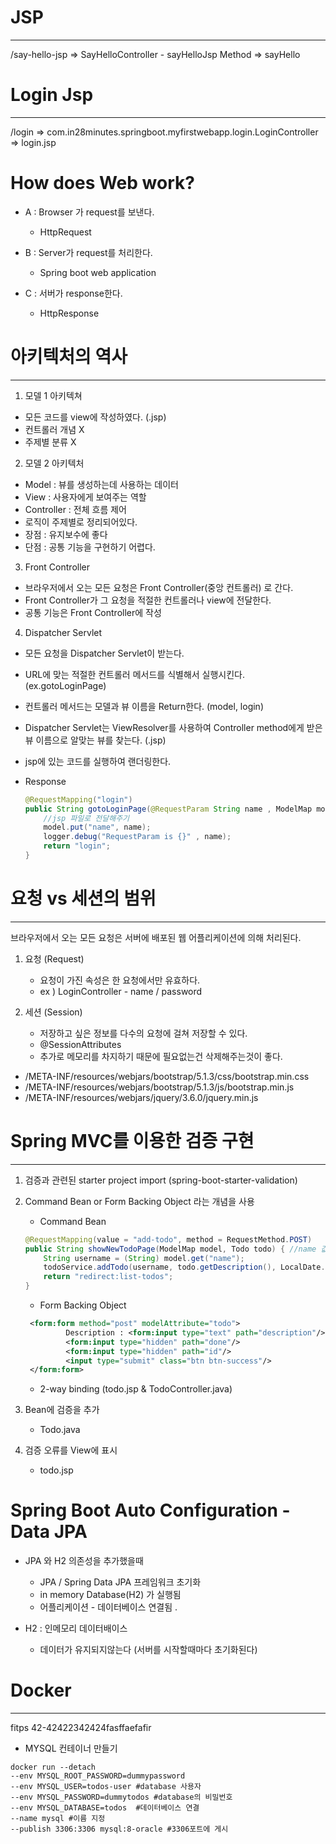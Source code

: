 # JSP

--------

/say-hello-jsp => SayHelloController - sayHelloJsp Method => sayHello

# Login Jsp

--------

/login => com.in28minutes.springboot.myfirstwebapp.login.LoginController => login.jsp

# How does Web work?

- A : Browser 가 request를 보낸다.
  
    - HttpRequest
- B : Server가 request를 처리한다.
    
    - Spring boot web application

- C : 서버가 response한다.
    
    - HttpResponse


# 아키텍처의 역사

--------


1. 모델 1 아키텍쳐
   
  - 모든 코드를 view에 작성하였다. (.jsp)
  - 컨트롤러 개념 X
  - 주제별 분류 X

2. 모델 2 아키텍처
  
  - Model : 뷰를 생성하는데 사용하는 데이터
  - View : 사용자에게 보여주는 역할
  - Controller : 전체 흐름 제어
  - 로직이 주제별로 정리되어있다.
  - 장점 : 유지보수에 좋다
  - 단점 : 공통 기능을 구현하기 어렵다.

3. Front Controller 
  
  - 브라우저에서 오는 모든 요청은 Front Controller(중앙 컨트롤러) 로 간다.
  - Front Controller가 그 요청을 적절한 컨트롤러나 view에 전달한다.
  - 공통 기능은 Front Controller에 작성

4. Dispatcher Servlet

  - 모든 요청을 Dispatcher Servlet이 받는다.
  - URL에 맞는 적절한 컨트롤러 메서드를 식별해서 실행시킨다. (ex.gotoLoginPage)
  - 컨트롤러 메서드는 모델과 뷰 이름을 Return한다. (model, login)
  - Dispatcher Servlet는 ViewResolver를 사용하여 Controller method에게 받은 뷰 이름으로 알맞는 뷰를 찾는다. (.jsp)
  - jsp에 있는 코드를 실행하여 랜더링한다.
  - Response
    
    ~~~java
    @RequestMapping("login")
    public String gotoLoginPage(@RequestParam String name , ModelMap model){
        //jsp 파일로 전달해주기
        model.put("name", name);
        logger.debug("RequestParam is {}" , name);
        return "login";
    }
    ~~~


# 요청 vs 세션의 범위

-----

브라우저에서 오는 모든 요청은 서버에 배포된 웹 어플리케이션에 의해 처리된다.

1. 요청 (Request)

    - 요청이 가진 속성은 한 요청에서만 유효하다. 
    - ex ) LoginController - name / password


2. 세션 (Session)

    - 저장하고 싶은 정보를 다수의 요청에 걸쳐 저장할 수 있다.
    - @SessionAttributes
    - 추가로 메모리를 차지하기 때문에 필요없는건 삭제해주는것이 좋다.



- /META-INF/resources/webjars/bootstrap/5.1.3/css/bootstrap.min.css
- /META-INF/resources/webjars/bootstrap/5.1.3/js/bootstrap.min.js
- /META-INF/resources/webjars/jquery/3.6.0/jquery.min.js

# Spring MVC를 이용한 검증 구현

----------

1. 검증과 관련된 starter project import (spring-boot-starter-validation)
2. Command Bean or Form Backing Object 라는 개념을 사용

    - Command Bean
    ~~~java
   @RequestMapping(value = "add-todo", method = RequestMethod.POST)
    public String showNewTodoPage(ModelMap model, Todo todo) { //name 값을 가져오기 위해 사용
        String username = (String) model.get("name");
        todoService.addTodo(username, todo.getDescription(), LocalDate.now().plusYears(1), false);
        return "redirect:list-todos";
    }
   ~~~
    - Form Backing Object
   ~~~xml
    <form:form method="post" modelAttribute="todo">
            Description : <form:input type="text" path="description"/>
            <form:input type="hidden" path="done"/>
            <form:input type="hidden" path="id"/>
            <input type="submit" class="btn btn-success"/>
    </form:form>
   ~~~

    - 2-way binding (todo.jsp & TodoController.java)
    
3. Bean에 검증을 추가
   
    - Todo.java
4. 검증 오류를 View에 표시
    
    - todo.jsp

# Spring Boot Auto Configuration - Data JPA

- JPA 와 H2 의존성을 추가했을때

  - JPA / Spring Data JPA 프레임워크 초기화
  - in memory Database(H2) 가 실행됨
  - 어플리케이션 - 데이터베이스 연결됨
. 
- H2 : 인메모리 데이터배이스
  
    - 데이터가 유지되지않는다 (서버를 시작할때마다 초기화된다)


# Docker

----------
fitps 42-42422342424fasffaefafir
- MYSQL 컨테이너 만들기

~~~shell
docker run --detach 
--env MYSQL_ROOT_PASSWORD=dummypassword  
--env MYSQL_USER=todos-user #database 사용자
--env MYSQL_PASSWORD=dummytodos #database의 비밀번호
--env MYSQL_DATABASE=todos  #데이터베이스 연결
--name mysql #이름 지정
--publish 3306:3306 mysql:8-oracle #3306포트에 게시
~~~